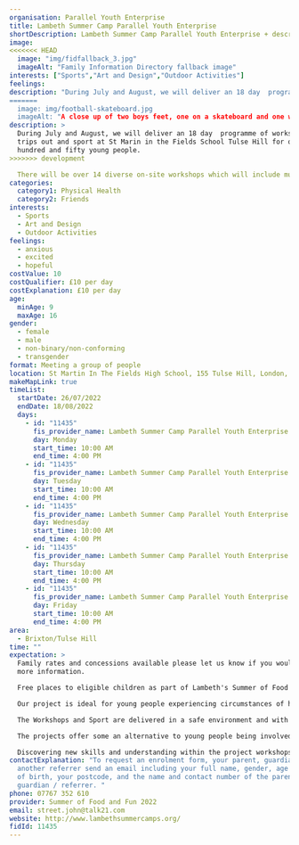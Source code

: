 ```yaml
---
organisation: Parallel Youth Enterprise
title: Lambeth Summer Camp Parallel Youth Enterprise
shortDescription: Lambeth Summer Camp Parallel Youth Enterprise + description
image:
<<<<<<< HEAD
  image: "img/fidfallback_3.jpg"
  imageAlt: "Family Information Directory fallback image"
interests: ["Sports","Art and Design","Outdoor Activities"]
feelings:
description: "During July and August, we will deliver an 18 day  programme of workshops, trips out and sport at St Marin in the Fields School Tulse Hill for one hundred and fifty young people.
=======
  image: img/football-skateboard.jpg
  imageAlt: "A close up of two boys feet, one on a skateboard and one with a football. "
description: >
  During July and August, we will deliver an 18 day  programme of workshops,
  trips out and sport at St Marin in the Fields School Tulse Hill for one
  hundred and fifty young people.
>>>>>>> development

  There will be over 14 diverse on-site workshops which will include music,  dance, computers, filming, beautician, circus skills, hair care, face painting and arts & crafts. We can offer an ongoing day long sports timetable which will include badminton, football, table tennis, cricket, 
categories:
  category1: Physical Health
  category2: Friends
interests:
  - Sports
  - Art and Design
  - Outdoor Activities
feelings:
  - anxious
  - excited
  - hopeful
costValue: 10
costQualifier: £10 per day
costExplanation: £10 per day
age:
  minAge: 9
  maxAge: 16
gender:
  - female
  - male
  - non-binary/non-conforming
  - transgender
format: Meeting a group of people
location: St Martin In The Fields High School, 155 Tulse Hill, London, SW2 3UP
makeMapLink: true
timeList:
  startDate: 26/07/2022
  endDate: 18/08/2022
  days:
    - id: "11435"
      fis_provider_name: Lambeth Summer Camp Parallel Youth Enterprise
      day: Monday
      start_time: 10:00 AM
      end_time: 4:00 PM
    - id: "11435"
      fis_provider_name: Lambeth Summer Camp Parallel Youth Enterprise
      day: Tuesday
      start_time: 10:00 AM
      end_time: 4:00 PM
    - id: "11435"
      fis_provider_name: Lambeth Summer Camp Parallel Youth Enterprise
      day: Wednesday
      start_time: 10:00 AM
      end_time: 4:00 PM
    - id: "11435"
      fis_provider_name: Lambeth Summer Camp Parallel Youth Enterprise
      day: Thursday
      start_time: 10:00 AM
      end_time: 4:00 PM
    - id: "11435"
      fis_provider_name: Lambeth Summer Camp Parallel Youth Enterprise
      day: Friday
      start_time: 10:00 AM
      end_time: 4:00 PM
area:
  - Brixton/Tulse Hill
time: ""
expectation: >
  Family rates and concessions available please let us know if you would like
  more information. 

  Free places to eligible children as part of Lambeth's Summer of Food and Fun programme. 

  Our project is ideal for young people experiencing circumstances of hardship where they can access and enjoy activities that perhaps, for many would not be attainable.

  The Workshops and Sport are delivered in a safe environment and with encouragement and support. Together these will improve talents, physical and mental well-being, and a healthier lifestyle.

  The projects offer some an alternative to young people being involved in anti-social conduct and crime, or perhaps being a victim of crime. The projects are an ideal non-confrontational platform for both police officers and young people to meet. This often helps develop harmony from both sides.

  Discovering new skills and understanding within the project workshops can be a foundation stone for future personal development and maybe a route out of deprivation and a road to employment and self-esteem.
contactExplanation: "To request an enrolment form, your parent, guardian or
  another referrer send an email including your full name, gender, age and date
  of birth, your postcode, and the name and contact number of the parent /
  guardian / referrer. "
phone: 07767 352 610
provider: Summer of Food and Fun 2022
email: street.john@talk21.com
website: http://www.lambethsummercamps.org/
fidId: 11435
---
```


